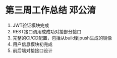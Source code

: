 # 第三周工作总结 邓公淯

1. JWT验证模块完成
2. REST接口调用成成功对接部分接口
3. 完整的CI/CD配置，包括从build到push生成的镜像
4. 用户信息模块初完成
5. 前后端对接接口设计
